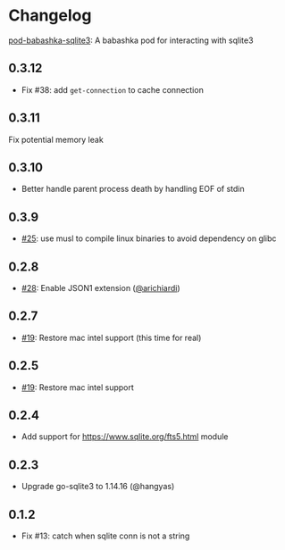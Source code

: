 # Changelog

[pod-babashka-sqlite3](https://github.com/babashka/pod-babashka-go-sqlite3): A babashka pod for interacting with sqlite3

## 0.3.12

- Fix #38: add `get-connection` to cache connection

## 0.3.11

Fix potential memory leak

## 0.3.10

- Better handle parent process death by handling EOF of stdin

## 0.3.9

- [#25](https://github.com/babashka/pod-babashka-go-sqlite3/issues/25): use musl to compile linux binaries to avoid dependency on glibc

## 0.2.8

- [#28](https://github.com/babashka/pod-babashka-go-sqlite3/issues/28): Enable JSON1 extension ([@arichiardi](https://github.com/arichiardi))

## 0.2.7

- [#19](https://github.com/babashka/pod-babashka-go-sqlite3/issues/19): Restore mac intel support (this time for real)

## 0.2.5

- [#19](https://github.com/babashka/pod-babashka-go-sqlite3/issues/19): Restore mac intel support

## 0.2.4

- Add support for https://www.sqlite.org/fts5.html module

## 0.2.3

- Upgrade go-sqlite3 to 1.14.16 (@hangyas)

## 0.1.2

- Fix #13: catch when sqlite conn is not a string
